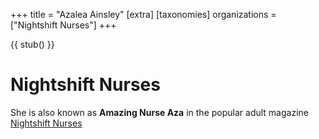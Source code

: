 +++
title = "Azalea Ainsley"
[extra]
[taxonomies]
organizations = ["Nightshift Nurses"]
+++

{{ stub() }}

# Nightshift Nurses
She is also known as **Amazing Nurse Aza** in the popular adult magazine [Nightshift Nurses](@/organizations/nightshift-nurses.md)
